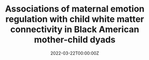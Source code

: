---
authors:
- Wang, C.
- La Barrie, D. L.
- Powers, A.
- Stenson, A. F.
- van Rooij, S. J. H.
- Stevens, J. S.
- Jovanovic, T.
- Bradley, B.
- McGee, R. E.
- Fani, N.

date: "2022-03-22T00:00:00Z"
doi: "https://doi.org/10.1002/dev.22303"
featured: false

publication: '*Developmental Psychobiology* 64 (7)'
publication_short: ""
publication_types:
- "2"
publishDate: "2022-03-22T00:00:00Z"
title: 'Associations of maternal emotion regulation with child white matter connectivity in Black American mother-child dyads'
url_code: ""
url_dataset: ""
url_pdf: uploads/Fani_2022.pdf
url_poster: ""
url_project: ""
url_slides: ""
url_source: ""
url_video: ""
---